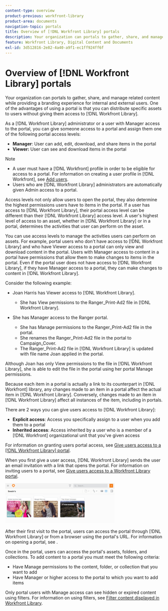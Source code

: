 ```yaml
---
content-type: overview
product-previous: workfront-library
product-area: documents
navigation-topic: portals
title: Overview of [!DNL Workfront Library] portals
description: Your organization can portals to gather, share, and manage related content while providing a branding experience for internal and external users. One of the advantages of using a portal is that you can distribute specific assets to users without giving them access to [!DNL Workfront Library].
feature: Workfront Library, Digital Content and Documents
exl-id: 3d512816-2e82-4a40-a9f1-ec1ff924ff6f
---
```

# Overview of [!DNL Workfront Library] portals

Your organization can portals to gather, share, and manage related content while providing a branding experience for internal and external users. One of the advantages of using a portal is that you can distribute specific assets to users without giving them access to [!DNL Workfront Library].

As a [!DNL Workfront Library] administrator or a user with Manager access to the portal, you can give someone access to a portal and assign them one of the following portal access levels:

* **Manager**: User can add, edit, download, and share items in the portal
* **Viewer:** User can see and download items in the portal

>[!NOTE]
>
>* A user must have a [!DNL Workfront] profile in order to be eligible for access to a portal. For information on creating a user profile in [!DNL Workfront], see [Add users](../../../administration-and-setup/add-users/create-and-manage-users/add-users.md).
>* Users who are [!DNL Workfront Library] administrators are automatically given Admin access to a portal.
>



Access levels not only allow users to open the portal, they also determine the highest permissions users have to items in the portal.&nbsp;If a user has access to [!DNL Workfront Library], their portal access level can be different than their [!DNL Workfront Library] access level. A user's highest level of access to an asset, whether in [!DNL Workfront Library] or in a portal, determines the activities that user can perform on the asset.

You can use access levels to manage the activities users can perform on assets. For example, portal users who don't have access to [!DNL Workfront Library] and who have Viewer access to a portal can only view and download content in the portal. Users with Manager access to content in a portal have permissions that allow them to make changes to items in the portal. Even if the portal user does not have access to [!DNL Workfront Library], if they have Manager access to a portal, they can make changes to content in [!DNL Workfront Library].

Consider the following example:

* Joan Harris has Viewer access to [!DNL Workfront Library].

   * She has View permissions to the Ranger_Print-Ad2 file in [!DNL Workfront Library].

* She has Manager access to the Ranger portal.

   * She has Manage permissions to the Ranger_Print-Ad2 file in the portal.
   * She renames the Ranger_Print-Ad2 file in the portal to Campaign_Cover.
   * The Ranger_Print-Ad2 file in [!DNL Workfront Library] is updated with file name Joan applied in the portal.

Although Joan has only View permissions to the file in [!DNL Workfront Library], she is able to edit the file in the portal using her portal Manage permissions.

Because each item in a portal is actually a link to its counterpart in [!DNL Workfront] library, any changes made to an item in a portal affect the actual item in [!DNL Workfront Library]. Conversely, changes made to an item in [!DNL Workfront Library] affect all instances of the item, including in portals.

There are 2 ways you can give users access to [!DNL Workfront Library]:

* **Explicit access**: Access you specifically assign to a user when you add them to a portal
* **Inherited access**: Access inherited by a user who is a member of a [!DNL Workfront] organizational unit that you've given access

For information on granting users portal access, see [Give users access to a [!DNL Workfront Library] portal](../../../workfront-library/administration-and-setup/user-access/give-users-access-portal.md).

When you first give a user access, [!DNL Workfront Library] sends the user an email invitation with a link that opens the portal. For information on inviting users to a portal, see [Give users access to a Workfront Library portal](../../../workfront-library/administration-and-setup/user-access/give-users-access-portal.md).

![](assets/swains-portal-350x128.png)

After their first visit to the portal, users can access the portal through [!DNL Workfront Library] or from a browser using the portal's URL. For information on opening a portal, see .

Once in the portal, users can access the portal's assets, folders, and collections. To add content to a portal you must meet the following criteria:

* Have Manage permissions to the content, folder, or collection that you want to add
* Have Manager or higher access to the portal to which you want to add items

Only portal users with Manage access can see hidden or expired content using filters. For information on using filters, see [Filter content displayed in Workfront Library](../../../workfront-library/content-management/basics/filter-content-displayed.md).
